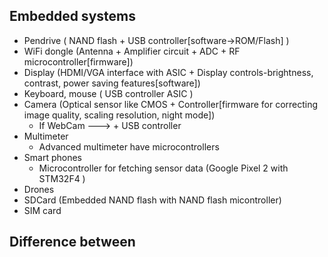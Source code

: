 ## Embedded systems

- Pendrive ( NAND flash + USB controller[software->ROM/Flash] )
- WiFi dongle (Antenna + Amplifier circuit + ADC + RF microcontroller[firmware])
- Display (HDMI/VGA interface with ASIC + Display controls-brightness, contrast, power saving features[software])
- Keyboard, mouse ( USB controller ASIC )
- Camera (Optical sensor like CMOS + Controller[firmware for correcting image quality, scaling resolution, night mode])
  - If WebCam ---> + USB controller
- Multimeter
  - Advanced multimeter have microcontrollers
- Smart phones
  - Microcontroller for fetching sensor data (Google Pixel 2 with STM32F4 )
- Drones
- SDCard (Embedded NAND flash with NAND flash micontroller)
- SIM card



## Difference between

